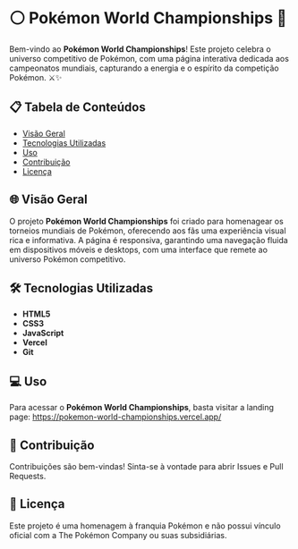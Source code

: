 # ⚪ Pokémon World Championships 🔴

Bem-vindo ao **Pokémon World Championships**! Este projeto celebra o universo competitivo de Pokémon, com uma página interativa dedicada aos campeonatos mundiais, capturando a energia e o espírito da competição Pokémon. ⚔️✨

## 📋 Tabela de Conteúdos

- [Visão Geral](#-visão-geral)
- [Tecnologias Utilizadas](#-tecnologias-utilizadas)
- [Uso](#-uso)
- [Contribuição](#-contribuição)
- [Licença](#-licença)

## 🌐 Visão Geral

O projeto **Pokémon World Championships** foi criado para homenagear os torneios mundiais de Pokémon, oferecendo aos fãs uma experiência visual rica e informativa. A página é responsiva, garantindo uma navegação fluida em dispositivos móveis e desktops, com uma interface que remete ao universo Pokémon competitivo.

## 🛠 Tecnologias Utilizadas

- **HTML5**
- **CSS3**
- **JavaScript**
- **Vercel**
- **Git**

## 💻 Uso

Para acessar o **Pokémon World Championships**, basta visitar a landing page: https://pokemon-world-championships.vercel.app/

## 🤝 Contribuição

Contribuições são bem-vindas! Sinta-se à vontade para abrir Issues e Pull Requests.

## 📝 Licença

Este projeto é uma homenagem à franquia Pokémon e não possui vínculo oficial com a The Pokémon Company ou suas subsidiárias.
